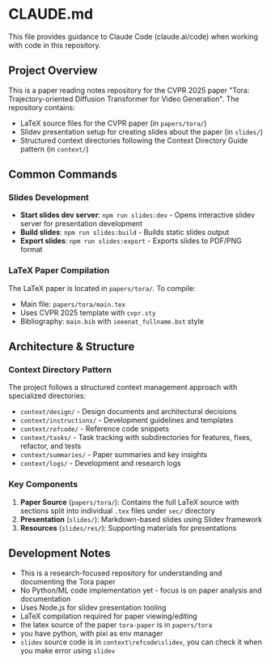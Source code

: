 # CLAUDE.md

This file provides guidance to Claude Code (claude.ai/code) when working with code in this repository.

## Project Overview

This is a paper reading notes repository for the CVPR 2025 paper "Tora: Trajectory-oriented Diffusion Transformer for Video Generation". The repository contains:
- LaTeX source files for the CVPR paper (in `papers/tora/`)
- Slidev presentation setup for creating slides about the paper (in `slides/`)
- Structured context directories following the Context Directory Guide pattern (in `context/`)

## Common Commands

### Slides Development
- **Start slides dev server**: `npm run slides:dev` - Opens interactive slidev server for presentation development
- **Build slides**: `npm run slides:build` - Builds static slides output
- **Export slides**: `npm run slides:export` - Exports slides to PDF/PNG format

### LaTeX Paper Compilation
The LaTeX paper is located in `papers/tora/`. To compile:
- Main file: `papers/tora/main.tex`
- Uses CVPR 2025 template with `cvpr.sty`
- Bibliography: `main.bib` with `ieeenat_fullname.bst` style

## Architecture & Structure

### Context Directory Pattern
The project follows a structured context management approach with specialized directories:
- `context/design/` - Design documents and architectural decisions
- `context/instructions/` - Development guidelines and templates
- `context/refcode/` - Reference code snippets
- `context/tasks/` - Task tracking with subdirectories for features, fixes, refactor, and tests
- `context/summaries/` - Paper summaries and key insights
- `context/logs/` - Development and research logs

### Key Components
1. **Paper Source** (`papers/tora/`): Contains the full LaTeX source with sections split into individual `.tex` files under `sec/` directory
2. **Presentation** (`slides/`): Markdown-based slides using Slidev framework
3. **Resources** (`slides/res/`): Supporting materials for presentations

## Development Notes

- This is a research-focused repository for understanding and documenting the Tora paper
- No Python/ML code implementation yet - focus is on paper analysis and documentation
- Uses Node.js for slidev presentation tooling
- LaTeX compilation required for paper viewing/editing
- the latex source of the paper `tora-paper` is in `papers/tora`
- you have python, with pixi as env manager
- `slidev` source code is in `context\refcode\slidev`, you can check it when you make error using `slidev`